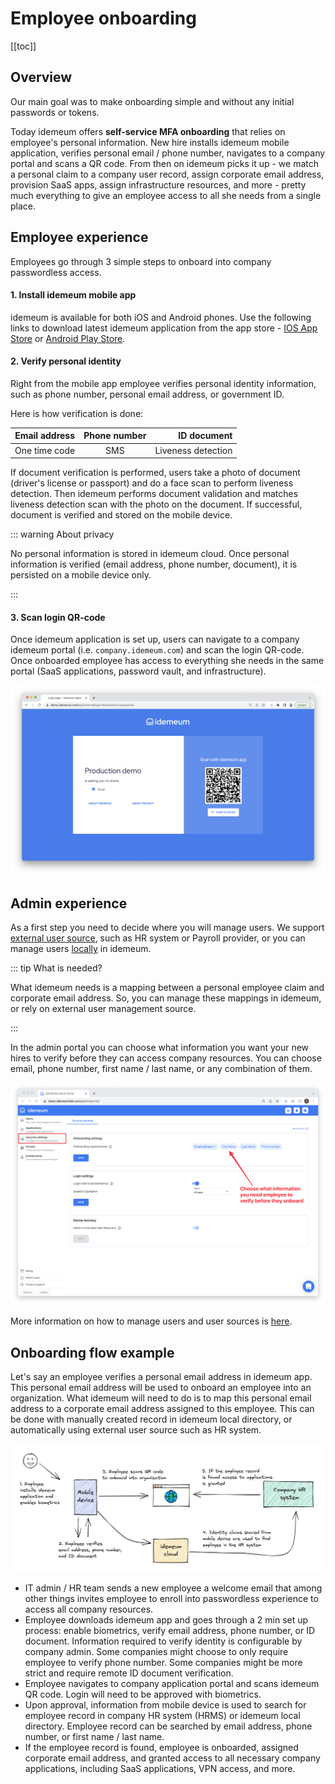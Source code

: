 # Employee onboarding

[[toc]]

## Overview
Our main goal was to make onboarding simple and without any initial passwords or tokens. 

Today idemeum offers **self-service MFA onboarding** that relies on employee's personal information. New hire installs idemeum mobile application, verifies personal email / phone number, navigates to a company portal and scans a QR code. From then on idemeum picks it up - we match a personal claim to a company user record, assign corporate email address, provision SaaS apps, assign infrastructure resources, and more - pretty much everything to give an employee access to all she needs from a single place.

## Employee experience
Employees go through 3 simple steps to onboard into company passwordless access. 

#### 1. Install idemeum mobile app

idemeum is available for both iOS and Android phones. Use the following links to download latest idemeum application from the app store - [IOS App Store](https://apps.apple.com/us/app/idemeum/id1552180449) or [Android Play Store](https://play.google.com/store/apps/details?id=com.idemeum.dvmi).

#### 2. Verify personal identity
Right from the mobile app employee verifies personal identity information, such as phone number, personal email address, or government ID.

Here is how verification is done: 

| Email address| Phone number| ID document|
| ------------- |:-------------:| -----------:|
| One time code | SMS | Liveness detection |

If document verification is performed, users take a photo of document (driver's license or passport) and do a face scan to perform liveness detection. Then idemeum performs document validation and matches liveness detection scan with the photo on the document. If successful, document is verified and stored on the mobile device.

::: warning About privacy

No personal information is stored in idemeum cloud. Once personal information is verified (email address, phone number, document), it is persisted on a mobile device only. 

:::

#### 3. Scan login QR-code

Once idemeum application is set up, users can navigate to a company idemeum portal (i.e. `company.idemeum.com`) and scan the login QR-code. Once onboarded employee has access to everything she needs in the same portal (SaaS applications, password vault, and infrastructure).

![QR-code scan](./images/qr-scan.png)

## Admin experience

As a first step you need to decide where you will manage users. We support [external user source](./integration-with-hr-system.html), such as HR system or Payroll provider, or you can manage users [locally](./integration-with-hr-system.html#local-user-source) in idemeum.

::: tip What is needed?

What idemeum needs is a mapping between a personal employee claim and corporate email address. So, you can manage these mappings in idemeum, or rely on external user management source.

:::

In the admin portal you can choose what information you want your new hires to verify before they can access company resources. You can choose email, phone number, first name / last name, or any combination of them.

![Onboarding configuration](./images/onboarding-configuration.png)

More information on how to manage users and user sources is [here](./integration-with-hr-system.html). 

## Onboarding flow example

Let's say an employee verifies a personal email address in idemeum app. This personal email address will be used to onboard an employee into an organization. What idemeum will need to do is to map this personal email address to a corporate email address assigned to this employee. This can be done with manually created record in idemeum local directory, or automatically using external user source such as HR system. 

![Onboarding with HR system](./images/onboarding-flow.jpeg)

* IT admin / HR team sends a new employee a welcome email that among other things invites employee to enroll into passwordless experience to access all company resources.
* Employee downloads idemeum app and goes through a 2 min set up process: enable biometrics, verify email address, phone number, or ID document. Information required to verify identity is configurable by company admin. Some companies might choose to only require employee to verify phone number. Some companies might be more strict and require remote ID document verification.
* Employee navigates to company application portal and scans idemeum QR code. Login will need to be approved with biometrics.
* Upon approval, information from mobile device is used to search for employee record in company HR system (HRMS) or idemeum local directory. Employee record can be searched by email address, phone number, or first name / last name.
* If the employee record is found, employee is onboarded, assigned corporate email address, and granted access to all necessary company applications, including SaaS applications, VPN access, and more.



